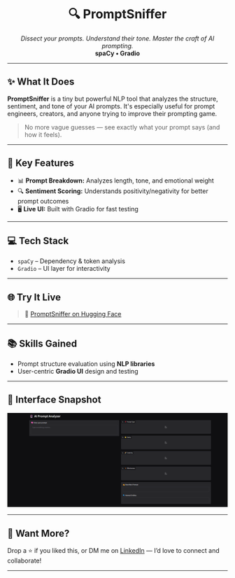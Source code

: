<h1 align="center">🔍 PromptSniffer</h1>
<p align="center">
  <em>Dissect your prompts. Understand their tone. Master the craft of AI prompting.</em><br>
  <strong>spaCy • Gradio</strong>
</p>

---

## ✨ What It Does

**PromptSniffer** is a tiny but powerful NLP tool that analyzes the structure, sentiment, and tone of your AI prompts. It's especially useful for prompt engineers, creators, and anyone trying to improve their prompting game.

> No more vague guesses — see exactly what your prompt says (and how it feels).

---

## 🔧 Key Features

- 📊 **Prompt Breakdown:** Analyzes length, tone, and emotional weight  
- 🔍 **Sentiment Scoring:** Understands positivity/negativity for better prompt outcomes  
- 🖥️ **Live UI:** Built with Gradio for fast testing  

---

## 💻 Tech Stack

- `spaCy` – Dependency & token analysis  
- `Gradio` – UI layer for interactivity  

---

## 🌐 Try It Live

> 🔗 [PromptSniffer on Hugging Face](https://huggingface.co/spaces/itsmemauli/PromptSniffer)

---

## 📚 Skills Gained

- Prompt structure evaluation using **NLP libraries**  
- User-centric **Gradio UI** design and testing  

---

## 📸 Interface Snapshot

![PromptSniffer UI](https://github.com/itsmemauliii/PromptSniffer/blob/main/PromptSniffer%20UI.png)

---

## 🧠 Want More?

Drop a ⭐ if you liked this, or DM me on [LinkedIn](https://www.linkedin.com/in/itsmemauliii) — I’d love to connect and collaborate!

---

